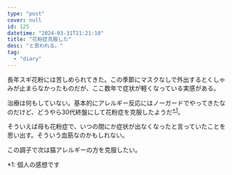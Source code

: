 ```yaml
---
type: "post"
cover: null
id: 125
datetime: "2024-03-31T21:21:18"
title: "花粉症克服した"
desc: "と思われる。"
tag:
  - "diary"
---
```


長年スギ花粉には苦しめられてきた。この季節にマスクなしで外出するとくしゃみが止まらなかったものだが、ここ数年で症状が軽くなっている実感がある。

治療は何もしていない。基本的にアレルギー反応にはノーガードでやってきたなのだけど、どうやら30代終盤にして花粉症を克服したようだ<sup><a href="#note">\*1</a></sup>。

そういえば母も花粉症で、いつの間にか症状が出なくなったと言っていたことを思い出す。そういう血筋なのかもしれない。

この調子で次は猫アレルギーの方を克服したい。

<span id="note">\*1: 個人の感想です</span>
